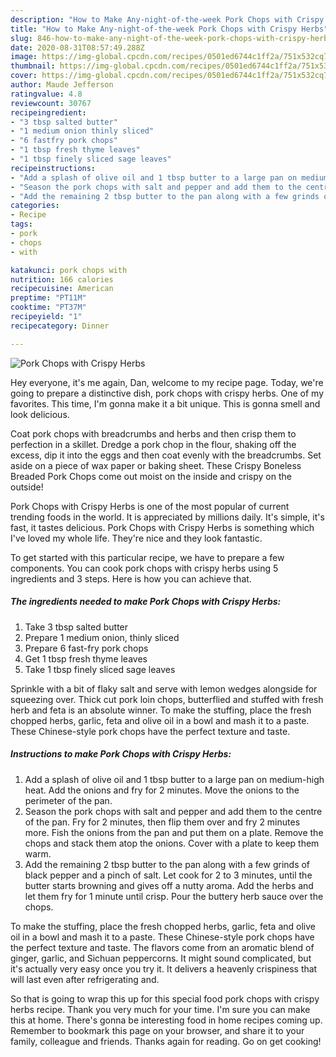 ```yaml
---
description: "How to Make Any-night-of-the-week Pork Chops with Crispy Herbs"
title: "How to Make Any-night-of-the-week Pork Chops with Crispy Herbs"
slug: 846-how-to-make-any-night-of-the-week-pork-chops-with-crispy-herbs
date: 2020-08-31T08:57:49.288Z
image: https://img-global.cpcdn.com/recipes/0501ed6744c1ff2a/751x532cq70/pork-chops-with-crispy-herbs-recipe-main-photo.jpg
thumbnail: https://img-global.cpcdn.com/recipes/0501ed6744c1ff2a/751x532cq70/pork-chops-with-crispy-herbs-recipe-main-photo.jpg
cover: https://img-global.cpcdn.com/recipes/0501ed6744c1ff2a/751x532cq70/pork-chops-with-crispy-herbs-recipe-main-photo.jpg
author: Maude Jefferson
ratingvalue: 4.8
reviewcount: 30767
recipeingredient:
- "3 tbsp salted butter"
- "1 medium onion thinly sliced"
- "6 fastfry pork chops"
- "1 tbsp fresh thyme leaves"
- "1 tbsp finely sliced sage leaves"
recipeinstructions:
- "Add a splash of olive oil and 1 tbsp butter to a large pan on medium-high heat. Add the onions and fry for 2 minutes. Move the onions to the perimeter of the pan."
- "Season the pork chops with salt and pepper and add them to the centre of the pan. Fry for 2 minutes, then flip them over and fry 2 minutes more. Fish the onions from the pan and put them on a plate. Remove the chops and stack them atop the onions. Cover with a plate to keep them warm."
- "Add the remaining 2 tbsp butter to the pan along with a few grinds of black pepper and a pinch of salt. Let cook for 2 to 3 minutes, until the butter starts browning and gives off a nutty aroma. Add the herbs and let them fry for 1 minute until crisp. Pour the buttery herb sauce over the chops."
categories:
- Recipe
tags:
- pork
- chops
- with

katakunci: pork chops with 
nutrition: 166 calories
recipecuisine: American
preptime: "PT11M"
cooktime: "PT37M"
recipeyield: "1"
recipecategory: Dinner

---
```



![Pork Chops with Crispy Herbs](https://img-global.cpcdn.com/recipes/0501ed6744c1ff2a/751x532cq70/pork-chops-with-crispy-herbs-recipe-main-photo.jpg)

Hey everyone, it's me again, Dan, welcome to my recipe page. Today, we're going to prepare a distinctive dish, pork chops with crispy herbs. One of my favorites. This time, I'm gonna make it a bit unique. This is gonna smell and look delicious.

Coat pork chops with breadcrumbs and herbs and then crisp them to perfection in a skillet. Dredge a pork chop in the flour, shaking off the excess, dip it into the eggs and then coat evenly with the breadcrumbs. Set aside on a piece of wax paper or baking sheet. These Crispy Boneless Breaded Pork Chops come out moist on the inside and crispy on the outside!

Pork Chops with Crispy Herbs is one of the most popular of current trending foods in the world. It is appreciated by millions daily. It's simple, it's fast, it tastes delicious. Pork Chops with Crispy Herbs is something which I've loved my whole life. They're nice and they look fantastic.


To get started with this particular recipe, we have to prepare a few components. You can cook pork chops with crispy herbs using 5 ingredients and 3 steps. Here is how you can achieve that.

<!--inarticleads1-->

##### The ingredients needed to make Pork Chops with Crispy Herbs:

1. Take 3 tbsp salted butter
1. Prepare 1 medium onion, thinly sliced
1. Prepare 6 fast-fry pork chops
1. Get 1 tbsp fresh thyme leaves
1. Take 1 tbsp finely sliced sage leaves


Sprinkle with a bit of flaky salt and serve with lemon wedges alongside for squeezing over. Thick cut pork loin chops, butterflied and stuffed with fresh herb and feta is an absolute winner. To make the stuffing, place the fresh chopped herbs, garlic, feta and olive oil in a bowl and mash it to a paste. These Chinese-style pork chops have the perfect texture and taste. 

<!--inarticleads2-->

##### Instructions to make Pork Chops with Crispy Herbs:

1. Add a splash of olive oil and 1 tbsp butter to a large pan on medium-high heat. Add the onions and fry for 2 minutes. Move the onions to the perimeter of the pan.
1. Season the pork chops with salt and pepper and add them to the centre of the pan. Fry for 2 minutes, then flip them over and fry 2 minutes more. Fish the onions from the pan and put them on a plate. Remove the chops and stack them atop the onions. Cover with a plate to keep them warm.
1. Add the remaining 2 tbsp butter to the pan along with a few grinds of black pepper and a pinch of salt. Let cook for 2 to 3 minutes, until the butter starts browning and gives off a nutty aroma. Add the herbs and let them fry for 1 minute until crisp. Pour the buttery herb sauce over the chops.


To make the stuffing, place the fresh chopped herbs, garlic, feta and olive oil in a bowl and mash it to a paste. These Chinese-style pork chops have the perfect texture and taste. The flavors come from an aromatic blend of ginger, garlic, and Sichuan peppercorns. It might sound complicated, but it&#39;s actually very easy once you try it. It delivers a heavenly crispiness that will last even after refrigerating and. 

So that is going to wrap this up for this special food pork chops with crispy herbs recipe. Thank you very much for your time. I'm sure you can make this at home. There's gonna be interesting food in home recipes coming up. Remember to bookmark this page on your browser, and share it to your family, colleague and friends. Thanks again for reading. Go on get cooking!
